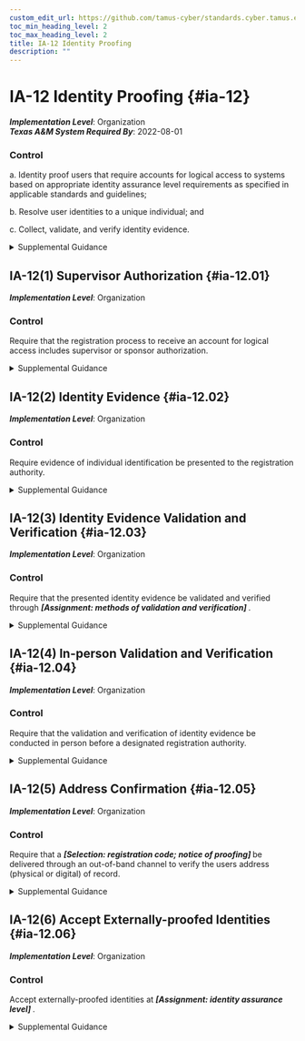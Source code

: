 ```yaml
---
custom_edit_url: https://github.com/tamus-cyber/standards.cyber.tamus.edu/tree/main/static/content/tamus.edu/TAMUS_profile.xml
toc_min_heading_level: 2
toc_max_heading_level: 2
title: IA-12 Identity Proofing
description: ""
---
```


# IA-12 Identity Proofing {#ia-12}

_**Implementation Level**_: Organization\
_**Texas A&M System Required By**_: 2022-08-01

### Control

a. Identity proof users that require accounts for logical access to systems based on appropriate identity assurance level requirements as specified in applicable standards and guidelines;

b. Resolve user identities to a unique individual; and

c. Collect, validate, and verify identity evidence.

<details>
  <summary>Supplemental Guidance</summary>

Identity proofing is the process of collecting, validating, and verifying a user’s identity information for the purposes of establishing credentials for accessing a system. Identity proofing is intended to mitigate threats to the registration of users and the establishment of their accounts. Standards and guidelines specifying identity assurance levels for identity proofing include <a xmlns="http://csrc.nist.gov/ns/oscal/1.0" href="#737513fa-6758-403f-831d-5ddab5e23cb3">SP 800-63-3</a> and <a xmlns="http://csrc.nist.gov/ns/oscal/1.0" href="#9099ed2c-922a-493d-bcb4-d896192243ff">SP 800-63A</a> . Organizations may be subject to laws, executive orders, directives, regulations, or policies that address the collection of identity evidence. Organizational personnel consult with the senior agency official for privacy and legal counsel regarding such requirements.

</details>

## IA-12(1) Supervisor Authorization {#ia-12.01}

_**Implementation Level**_: Organization

### Control

Require that the registration process to receive an account for logical access includes supervisor or sponsor authorization.

<details>
  <summary>Supplemental Guidance</summary>

Including supervisor or sponsor authorization as part of the registration process provides an additional level of scrutiny to ensure that the user’s management chain is aware of the account, the account is essential to carry out organizational missions and functions, and the user’s privileges are appropriate for the anticipated responsibilities and authorities within the organization.

</details>

## IA-12(2) Identity Evidence {#ia-12.02}

_**Implementation Level**_: Organization

### Control

Require evidence of individual identification be presented to the registration authority.

<details>
  <summary>Supplemental Guidance</summary>

Identity evidence, such as documentary evidence or a combination of documents and biometrics, reduces the likelihood of individuals using fraudulent identification to establish an identity or at least increases the work factor of potential adversaries. The forms of acceptable evidence are consistent with the risks to the systems, roles, and privileges associated with the user’s account.

</details>

## IA-12(3) Identity Evidence Validation and Verification {#ia-12.03}

_**Implementation Level**_: Organization

### Control

Require that the presented identity evidence be validated and verified through <strong> <em>[Assignment: methods of validation and verification]</em> </strong>.

<details>
  <summary>Supplemental Guidance</summary>

Validation and verification of identity evidence increases the assurance that accounts and identifiers are being established for the correct user and authenticators are being bound to that user. Validation refers to the process of confirming that the evidence is genuine and authentic, and the data contained in the evidence is correct, current, and related to an individual. Verification confirms and establishes a linkage between the claimed identity and the actual existence of the user presenting the evidence. Acceptable methods for validating and verifying identity evidence are consistent with the risks to the systems, roles, and privileges associated with the users account.

</details>

## IA-12(4) In-person Validation and Verification {#ia-12.04}

_**Implementation Level**_: Organization

### Control

Require that the validation and verification of identity evidence be conducted in person before a designated registration authority.

<details>
  <summary>Supplemental Guidance</summary>

In-person proofing reduces the likelihood of fraudulent credentials being issued because it requires the physical presence of individuals, the presentation of physical identity documents, and actual face-to-face interactions with designated registration authorities.

</details>

## IA-12(5) Address Confirmation {#ia-12.05}

_**Implementation Level**_: Organization

### Control

Require that a <strong> <em>[Selection: registration code; notice of proofing]</em> </strong> be delivered through an out-of-band channel to verify the users address (physical or digital) of record.

<details>
  <summary>Supplemental Guidance</summary>

To make it more difficult for adversaries to pose as legitimate users during the identity proofing process, organizations can use out-of-band methods to ensure that the individual associated with an address of record is the same individual that participated in the registration. Confirmation can take the form of a temporary enrollment code or a notice of proofing. The delivery address for these artifacts is obtained from records and not self-asserted by the user. The address can include a physical or digital address. A home address is an example of a physical address. Email addresses and telephone numbers are examples of digital addresses.

</details>

## IA-12(6) Accept Externally-proofed Identities {#ia-12.06}

_**Implementation Level**_: Organization

### Control

Accept externally-proofed identities at <strong> <em>[Assignment: identity assurance level]</em> </strong>.

<details>
  <summary>Supplemental Guidance</summary>

To limit unnecessary re-proofing of identities, particularly of non-PIV users, organizations accept proofing conducted at a commensurate level of assurance by other agencies or organizations. Proofing is consistent with organizational security policy and the identity assurance level appropriate for the system, application, or information accessed. Accepting externally-proofed identities is a fundamental component of managing federated identities across agencies and organizations.

</details>

